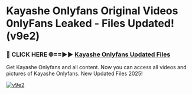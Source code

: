 # Kayashe Onlyfans Original Videos 0nlyFans Leaked - Files Updated! (v9e2)

<h3>🔴 CLICK HERE 🌐==►► <a href="https://tinyurl.com/2m67pmp6" rel="nofollow">Kayashe Onlyfans Updated Files</a></h3>

Get Kayashe Onlyfans and all content. Now you can access all videos and pictures of Kayashe Onlyfans. New Updated Files 2025!

[![v9e2](https://i.imgur.com/H4QAA4z.gif)](https://tinyurl.com/2m67pmp6)